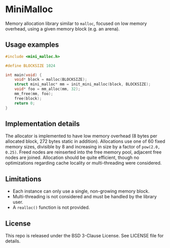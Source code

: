 # MiniMalloc

Memory allocation library similar to `malloc`, focused on low memory overhead,
using a given memory block (e.g. an arena).

## Usage examples

```c
#include <mini_malloc.h>

#define BLOCKSIZE 1024

int main(void) {
    void* block = malloc(BLOCKSIZE);
    struct mini_malloc* mm = init_mini_malloc(block, BLOCKSIZE);
    void* foo = mm_alloc(mm, 32);
    mm_free(mm, foo);
    free(block);
    return 0;
}
```

## Implementation details

The allocator is implemented to have low memory overhead (8 bytes per allocated
block, 272 bytes static in addition). Allocations use one of 60 fixed memory
sizes, divisible by 8 and increasing in size by a factor of `pow(2.0, 0.25)`.
Freed nodes are reinserted into the free memory pool, adjacent free nodes are
joined. Allocation should be quite efficient, though no optimizations regarding
cache locality or multi-threading were considered.

## Limitations

* Each instance can only use a single, non-growing memory block.
* Multi-threading is not considered and must be handled by the library user.
* A `realloc()` function is not provided.

## License

This repo is released under the BSD 3-Clause License. See LICENSE file for
details.
